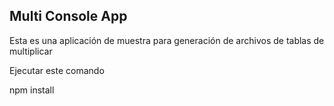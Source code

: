 
## Multi Console App

Esta es una aplicación de muestra para generación de archivos de tablas de multiplicar

Ejecutar este comando

npm install